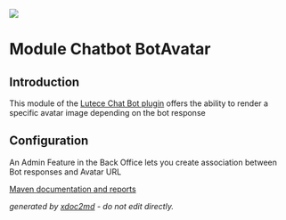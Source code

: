 ![](https://dev.lutece.paris.fr/jenkins/buildStatus/icon?job=module-chatbot-botavatar-deploy)
# Module Chatbot BotAvatar

## Introduction

This module of the [Lutece Chat Bot plugin](https://github.com/lutece-platform/lutece-chat-plugin-chatbot) offers the ability to render a specific avatar image depending on the bot response

## Configuration

An Admin Feature in the Back Office lets you create association between Bot responses and Avatar URL


[Maven documentation and reports](https://dev.lutece.paris.fr/plugins/module-chatbot-botavatar/)



 *generated by [xdoc2md](https://github.com/lutece-platform/tools-maven-xdoc2md-plugin) - do not edit directly.*